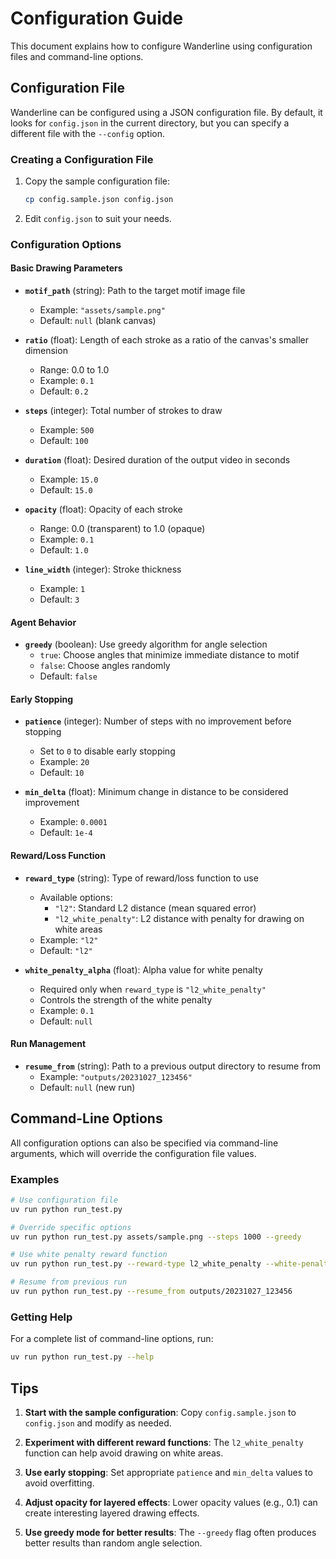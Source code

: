 # Configuration Guide

This document explains how to configure Wanderline using configuration files and command-line options.

## Configuration File

Wanderline can be configured using a JSON configuration file. By default, it looks for `config.json` in the current directory, but you can specify a different file with the `--config` option.

### Creating a Configuration File

1. Copy the sample configuration file:
   ```bash
   cp config.sample.json config.json
   ```

2. Edit `config.json` to suit your needs.

### Configuration Options

#### Basic Drawing Parameters

- **`motif_path`** (string): Path to the target motif image file
  - Example: `"assets/sample.png"`
  - Default: `null` (blank canvas)

- **`ratio`** (float): Length of each stroke as a ratio of the canvas's smaller dimension
  - Range: 0.0 to 1.0
  - Example: `0.1`
  - Default: `0.2`

- **`steps`** (integer): Total number of strokes to draw
  - Example: `500`
  - Default: `100`

- **`duration`** (float): Desired duration of the output video in seconds
  - Example: `15.0`
  - Default: `15.0`

- **`opacity`** (float): Opacity of each stroke
  - Range: 0.0 (transparent) to 1.0 (opaque)
  - Example: `0.1`
  - Default: `1.0`

- **`line_width`** (integer): Stroke thickness
  - Example: `1`
  - Default: `3`

#### Agent Behavior

- **`greedy`** (boolean): Use greedy algorithm for angle selection
  - `true`: Choose angles that minimize immediate distance to motif
  - `false`: Choose angles randomly
  - Default: `false`

#### Early Stopping

- **`patience`** (integer): Number of steps with no improvement before stopping
  - Set to `0` to disable early stopping
  - Example: `20`
  - Default: `10`

- **`min_delta`** (float): Minimum change in distance to be considered improvement
  - Example: `0.0001`
  - Default: `1e-4`

#### Reward/Loss Function

- **`reward_type`** (string): Type of reward/loss function to use
  - Available options:
    - `"l2"`: Standard L2 distance (mean squared error)
    - `"l2_white_penalty"`: L2 distance with penalty for drawing on white areas
  - Example: `"l2"`
  - Default: `"l2"`

- **`white_penalty_alpha`** (float): Alpha value for white penalty
  - Required only when `reward_type` is `"l2_white_penalty"`
  - Controls the strength of the white penalty
  - Example: `0.1`
  - Default: `null`

#### Run Management

- **`resume_from`** (string): Path to a previous output directory to resume from
  - Example: `"outputs/20231027_123456"`
  - Default: `null` (new run)

## Command-Line Options

All configuration options can also be specified via command-line arguments, which will override the configuration file values.

### Examples

```bash
# Use configuration file
uv run python run_test.py

# Override specific options
uv run python run_test.py assets/sample.png --steps 1000 --greedy

# Use white penalty reward function
uv run python run_test.py --reward-type l2_white_penalty --white-penalty-alpha 0.1

# Resume from previous run
uv run python run_test.py --resume_from outputs/20231027_123456
```

### Getting Help

For a complete list of command-line options, run:
```bash
uv run python run_test.py --help
```

## Tips

1. **Start with the sample configuration**: Copy `config.sample.json` to `config.json` and modify as needed.

2. **Experiment with different reward functions**: The `l2_white_penalty` function can help avoid drawing on white areas.

3. **Use early stopping**: Set appropriate `patience` and `min_delta` values to avoid overfitting.

4. **Adjust opacity for layered effects**: Lower opacity values (e.g., 0.1) can create interesting layered drawing effects.

5. **Use greedy mode for better results**: The `--greedy` flag often produces better results than random angle selection.
